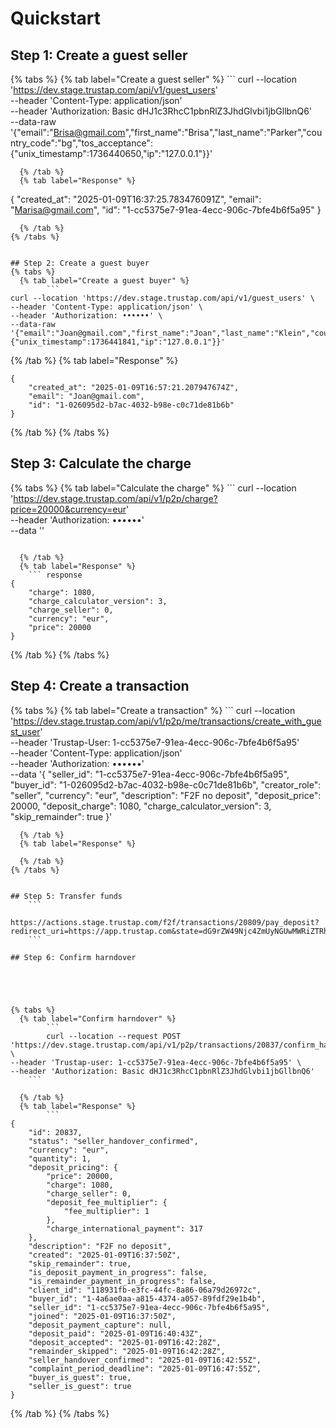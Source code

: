 # Quickstart

## Step 1: Create a guest seller
{% tabs %}
  {% tab label="Create a guest seller" %}
    ```
curl --location 'https://dev.stage.trustap.com/api/v1/guest_users' \
--header 'Content-Type: application/json' \
--header 'Authorization: Basic dHJ1c3RhcC1pbnRlZ3JhdGlvbi1jbGllbnQ6' \
--data-raw '{"email":"Brisa@gmail.com","first_name":"Brisa","last_name":"Parker","country_code":"bg","tos_acceptance":{"unix_timestamp":1736440650,"ip":"127.0.0.1"}}'
```
  {% /tab %}
  {% tab label="Response" %}
```
{
    "created_at": "2025-01-09T16:37:25.783476091Z",
    "email": "Marisa@gmail.com",
    "id": "1-cc5375e7-91ea-4ecc-906c-7bfe4b6f5a95"
}
```
  {% /tab %}
{% /tabs %}


## Step 2: Create a guest buyer
{% tabs %}
  {% tab label="Create a guest buyer" %}
        ```
curl --location 'https://dev.stage.trustap.com/api/v1/guest_users' \
--header 'Content-Type: application/json' \
--header 'Authorization: ••••••' \
--data-raw '{"email":"Joan@gmail.com","first_name":"Joan","last_name":"Klein","country_code":"ca","tos_acceptance":{"unix_timestamp":1736441841,"ip":"127.0.0.1"}}'
```
  {% /tab %}
  {% tab label="Response" %}
``` 
{
    "created_at": "2025-01-09T16:57:21.207947674Z",
    "email": "Joan@gmail.com",
    "id": "1-026095d2-b7ac-4032-b98e-c0c71de81b6b"
}
```
  {% /tab %}
{% /tabs %}



## Step 3: Calculate the charge
{% tabs %}
  {% tab label="Calculate the charge" %}
        ```
curl --location 'https://dev.stage.trustap.com/api/v1/p2p/charge?price=20000&currency=eur' \
--header 'Authorization: ••••••' \
--data ''
```

  {% /tab %}
  {% tab label="Response" %}
    ``` response
{
    "charge": 1080,
    "charge_calculator_version": 3,
    "charge_seller": 0,
    "currency": "eur",
    "price": 20000
}
```
  {% /tab %}
{% /tabs %}



## Step 4: Create a transaction
 

{% tabs %}
  {% tab label="Create a transaction" %}
           ```
    curl --location 'https://dev.stage.trustap.com/api/v1/p2p/me/transactions/create_with_guest_user' \
--header 'Trustap-User: 1-cc5375e7-91ea-4ecc-906c-7bfe4b6f5a95' \
--header 'Content-Type: application/json' \
--header 'Authorization: ••••••' \
--data '{
"seller_id": "1-cc5375e7-91ea-4ecc-906c-7bfe4b6f5a95",
"buyer_id": "1-026095d2-b7ac-4032-b98e-c0c71de81b6b",
"creator_role": "seller",
"currency": "eur",
"description": "F2F no deposit",
"deposit_price": 20000,
"deposit_charge": 1080,
"charge_calculator_version": 3,
"skip_remainder": true
}'

```
  {% /tab %}
  {% tab label="Response" %}
    
  {% /tab %}
{% /tabs %}


## Step 5: Transfer funds
    ```
        https://actions.stage.trustap.com/f2f/transactions/20809/pay_deposit?redirect_uri=https://app.trustap.com&state=dG9rZW49Njc4ZmUyNGUwMWRiZTRhNzk4ZWViODVkZTZhMzE5NDA6dHhfdHlwZT1wMnA6b3JkZXJfaWQ9MjAyOTpuYW1lPXRlc3QgdGVzdDpsaW5lMT1BZGRyZXNzIDE6Y2l0eT1CTEFLRURPV046c3RhdGU9OnBvc3Rjb2RlPURZMTAgNUZTOmNvdW50cnk9R0I=
    ```

## Step 6: Confirm harndover
    




{% tabs %}
  {% tab label="Confirm harndover" %}
        ```
        curl --location --request POST 'https://dev.stage.trustap.com/api/v1/p2p/transactions/20837/confirm_handover_with_guest_user' \
--header 'Trustap-user: 1-cc5375e7-91ea-4ecc-906c-7bfe4b6f5a95' \
--header 'Authorization: Basic dHJ1c3RhcC1pbnRlZ3JhdGlvbi1jbGllbnQ6'
    ```

  {% /tab %}
  {% tab label="Response" %}
        ```
{
    "id": 20837,
    "status": "seller_handover_confirmed",
    "currency": "eur",
    "quantity": 1,
    "deposit_pricing": {
        "price": 20000,
        "charge": 1080,
        "charge_seller": 0,
        "deposit_fee_multiplier": {
            "fee_multiplier": 1
        },
        "charge_international_payment": 317
    },
    "description": "F2F no deposit",
    "created": "2025-01-09T16:37:50Z",
    "skip_remainder": true,
    "is_deposit_payment_in_progress": false,
    "is_remainder_payment_in_progress": false,
    "client_id": "118931fb-e3fc-44fc-8a86-06a79d26972c",
    "buyer_id": "1-4a6ae0aa-a815-4374-a057-89fdf29e1b4b",
    "seller_id": "1-cc5375e7-91ea-4ecc-906c-7bfe4b6f5a95",
    "joined": "2025-01-09T16:37:50Z",
    "deposit_payment_capture": null,
    "deposit_paid": "2025-01-09T16:40:43Z",
    "deposit_accepted": "2025-01-09T16:42:28Z",
    "remainder_skipped": "2025-01-09T16:42:28Z",
    "seller_handover_confirmed": "2025-01-09T16:42:55Z",
    "complaint_period_deadline": "2025-01-09T16:47:55Z",
    "buyer_is_guest": true,
    "seller_is_guest": true
}
```
  {% /tab %}
{% /tabs %}